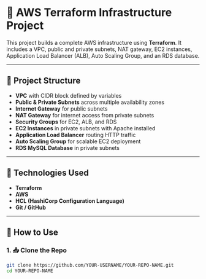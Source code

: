 # 🚀 AWS Terraform Infrastructure Project

This project builds a complete AWS infrastructure using **Terraform**. It includes a VPC, public and private subnets, NAT gateway, EC2 instances, Application Load Balancer (ALB), Auto Scaling Group, and an RDS database.

---

## 📁 Project Structure

- **VPC** with CIDR block defined by variables
- **Public & Private Subnets** across multiple availability zones
- **Internet Gateway** for public subnets
- **NAT Gateway** for internet access from private subnets
- **Security Groups** for EC2, ALB, and RDS
- **EC2 Instances** in private subnets with Apache installed
- **Application Load Balancer** routing HTTP traffic
- **Auto Scaling Group** for scalable EC2 deployment
- **RDS MySQL Database** in private subnets

---

## 🧰 Technologies Used

- **Terraform**
- **AWS**
- **HCL (HashiCorp Configuration Language)**
- **Git / GitHub**

---

## 🔧 How to Use

### 1. 📥 Clone the Repo

```bash
git clone https://github.com/YOUR-USERNAME/YOUR-REPO-NAME.git
cd YOUR-REPO-NAME
